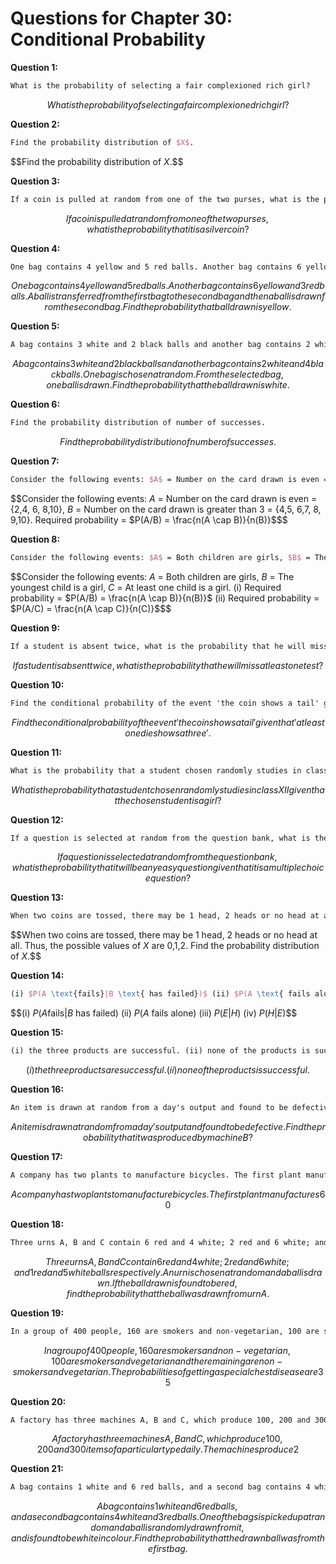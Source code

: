 # Questions for Chapter 30: Conditional Probability

**Question 1:**
```latex
What is the probability of selecting a fair complexioned rich girl?
```
$$What is the probability of selecting a fair complexioned rich girl?$$ 

**Question 2:**
```latex
Find the probability distribution of $X$.
```
$$Find the probability distribution of $X$.$$ 

**Question 3:**
```latex
If a coin is pulled at random from one of the two purses, what is the probability that it is a silver coin?
```
$$If a coin is pulled at random from one of the two purses, what is the probability that it is a silver coin?$$ 

**Question 4:**
```latex
One bag contains 4 yellow and 5 red balls. Another bag contains 6 yellow and 3 red balls. A ball is transferred from the first bag to the second bag and then a ball is drawn from the second bag. Find the probability that ball drawn is yellow.
```
$$One bag contains 4 yellow and 5 red balls. Another bag contains 6 yellow and 3 red balls. A ball is transferred from the first bag to the second bag and then a ball is drawn from the second bag. Find the probability that ball drawn is yellow.$$ 

**Question 5:**
```latex
A bag contains 3 white and 2 black balls and another bag contains 2 white and 4 black balls. One bag is chosen at random. From the selected bag, one ball is drawn. Find the probability that the ball drawn is white.
```
$$A bag contains 3 white and 2 black balls and another bag contains 2 white and 4 black balls. One bag is chosen at random. From the selected bag, one ball is drawn. Find the probability that the ball drawn is white.$$ 

**Question 6:**
```latex
Find the probability distribution of number of successes.
```
$$Find the probability distribution of number of successes.$$ 

**Question 7:**
```latex
Consider the following events: $A$ = Number on the card drawn is even = \{2,4, 6, 8,10\}, $B$ = Number on the card drawn is greater than 3 = \{4,5, 6,7, 8, 9,10\}. Required probability = $P(A/B) = \frac{n(A \cap B)}{n(B)}$
```
$$Consider the following events: $A$ = Number on the card drawn is even = \{2,4, 6, 8,10\}, $B$ = Number on the card drawn is greater than 3 = \{4,5, 6,7, 8, 9,10\}. Required probability = $P(A/B) = \frac{n(A \cap B)}{n(B)}$$$ 

**Question 8:**
```latex
Consider the following events: $A$ = Both children are girls, $B$ = The youngest child is a girl, $C$ = At least one child is a girl. (i) Required probability = $P(A/B) = \frac{n(A \cap B)}{n(B)}$ (ii) Required probability = $P(A/C) = \frac{n(A \cap C)}{n(C)}$
```
$$Consider the following events: $A$ = Both children are girls, $B$ = The youngest child is a girl, $C$ = At least one child is a girl. (i) Required probability = $P(A/B) = \frac{n(A \cap B)}{n(B)}$ (ii) Required probability = $P(A/C) = \frac{n(A \cap C)}{n(C)}$$$ 

**Question 9:**
```latex
If a student is absent twice, what is the probability that he will miss at least one test?
```
$$If a student is absent twice, what is the probability that he will miss at least one test?$$ 

**Question 10:**
```latex
Find the conditional probability of the event 'the coin shows a tail' given that 'at least one die shows a three'.
```
$$Find the conditional probability of the event 'the coin shows a tail' given that 'at least one die shows a three'.$$ 

**Question 11:**
```latex
What is the probability that a student chosen randomly studies in class XII given that the chosen student is a girl?
```
$$What is the probability that a student chosen randomly studies in class XII given that the chosen student is a girl?$$ 

**Question 12:**
```latex
If a question is selected at random from the question bank, what is the probability that it will be any easy question given that it is a multiple choice question?
```
$$If a question is selected at random from the question bank, what is the probability that it will be any easy question given that it is a multiple choice question?$$ 

**Question 13:**
```latex
When two coins are tossed, there may be 1 head, 2 heads or no head at all. Thus, the possible values of $X$ are 0,1,2. Find the probability distribution of $X$.
```
$$When two coins are tossed, there may be 1 head, 2 heads or no head at all. Thus, the possible values of $X$ are 0,1,2. Find the probability distribution of $X$.$$ 

**Question 14:**
```latex
(i) $P(A \text{fails}|B \text{ has failed})$ (ii) $P(A \text{ fails alone})$ (iii) $P(E|H)$ (iv) $P(H|E)$
```
$$(i) $P(A \text{fails}|B \text{ has failed})$ (ii) $P(A \text{ fails alone})$ (iii) $P(E|H)$ (iv) $P(H|E)$$$ 

**Question 15:**
```latex
(i) the three products are successful. (ii) none of the products is successful.
```
$$(i) the three products are successful. (ii) none of the products is successful.$$ 

**Question 16:**
```latex
An item is drawn at random from a day's output and found to be defective. Find the probability that it was produced by machine B?
```
$$An item is drawn at random from a day's output and found to be defective. Find the probability that it was produced by machine B?$$ 

**Question 17:**
```latex
A company has two plants to manufacture bicycles. The first plant manufactures 60% of the bicycles and the second plant 40%. Out of that 80% of the bicycles are rated of standard quality at the first plant and 90% of standard quality at the second plant. A bicycle is picked up at random and found to be standard quality. Find the probability that it comes from the second plant.
```
$$A company has two plants to manufacture bicycles. The first plant manufactures 60% of the bicycles and the second plant 40%. Out of that 80% of the bicycles are rated of standard quality at the first plant and 90% of standard quality at the second plant. A bicycle is picked up at random and found to be standard quality. Find the probability that it comes from the second plant.$$ 

**Question 18:**
```latex
Three urns A, B and C contain 6 red and 4 white; 2 red and 6 white; and 1 red and 5 white balls respectively. An urn is chosen at random and a ball is drawn. If the ball drawn is found to be red, find the probability that the ball was drawn from urn A.
```
$$Three urns A, B and C contain 6 red and 4 white; 2 red and 6 white; and 1 red and 5 white balls respectively. An urn is chosen at random and a ball is drawn. If the ball drawn is found to be red, find the probability that the ball was drawn from urn A.$$ 

**Question 19:**
```latex
In a group of 400 people, 160 are smokers and non-vegetarian, 100 are smokers and vegetarian and the remaining are non-smokers and vegetarian. The probabilities of getting a special chest disease are 35%, 20% and 10% respectively. A person is chosen from the group at random and is found to be suffering from the disease. What is the probability that the selected person is a smoker and non-vegetarian?
```
$$In a group of 400 people, 160 are smokers and non-vegetarian, 100 are smokers and vegetarian and the remaining are non-smokers and vegetarian. The probabilities of getting a special chest disease are 35%, 20% and 10% respectively. A person is chosen from the group at random and is found to be suffering from the disease. What is the probability that the selected person is a smoker and non-vegetarian?$$ 

**Question 20:**
```latex
A factory has three machines A, B and C, which produce 100, 200 and 300 items of a particular type daily. The machines produce 2%, 3% and 5% defective items respectively. One day when the production was over, an item was picked up randomly and it was found to be defective. Find the probability that it was produced by machine A.
```
$$A factory has three machines A, B and C, which produce 100, 200 and 300 items of a particular type daily. The machines produce 2%, 3% and 5% defective items respectively. One day when the production was over, an item was picked up randomly and it was found to be defective. Find the probability that it was produced by machine A.$$ 

**Question 21:**
```latex
A bag contains 1 white and 6 red balls, and a second bag contains 4 white and 3 red balls. One of the bags is picked up at random and a ball is randomly drawn from it, and is found to be white in colour. Find the probability that the drawn ball was from the first bag.
```
$$A bag contains 1 white and 6 red balls, and a second bag contains 4 white and 3 red balls. One of the bags is picked up at random and a ball is randomly drawn from it, and is found to be white in colour. Find the probability that the drawn ball was from the first bag.$$ 

